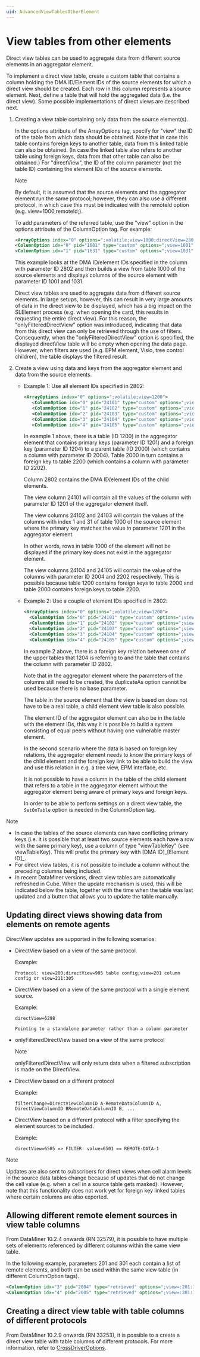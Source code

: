 ```yaml
---
uid: AdvancedViewTablesOtherElement
---
```


# View tables from other elements

Direct view tables can be used to aggregate data from different source elements in an aggregator element.

To implement a direct view table, create a custom table that contains a column holding the DMA ID/Element IDs of the source elements for which a direct view should be created. Each row in this column represents a source element. Next, define a table that will hold the aggregated data (i.e. the direct view). Some possible implementations of direct views are described next.

1. Creating a view table containing only data from the source element(s).

   In the options attribute of the ArrayOptions tag, specify for "view" the ID of the table from which data should be obtained. Note that in case this table contains foreign keys to another table, data from this linked table can also be obtained. (In case the linked table also refers to another table using foreign keys, data from that other table can also be obtained.) For "directView", the ID of the column parameter (not the table ID) containing the element IDs of the source elements.

   > [!NOTE]
   > By default, it is assumed that the source elements and the aggregator element run the same protocol; however, they can also use a different protocol, in which case this must be indicated with the remoteId option (e.g. view=1000,remoteId;).

   To add parameters of the referred table, use the "view" option in the options attribute of the ColumnOption tag. For example:

   ```xml
   <ArrayOptions index="0" options=";volatile;view=1000;directView=2802;onlyFilteredDirectView">
   <ColumnOption idx="0" pid="1601" type="custom" options=";view=1001" />
   <ColumnOption idx="1" pid="1631" type="custom" options=";view=1031" />
   ```

   This example looks at the DMA ID/element IDs specified in the column with parameter ID 2802 and then builds a view from table 1000 of the source elements and displays columns of the source element with parameter ID 1001 and 1031.

   Direct view tables are used to aggregate data from different source elements. In large setups, however, this can result in very large amounts of data in the direct view to be displayed, which has a big impact on the SLElement process (e.g. when opening the card, this results in requesting the entire direct view). For this reason, the "onlyFilteredDirectView" option was introduced, indicating that data from this direct view can only be retrieved through the use of filters. Consequently, when the "onlyFilteredDirectView" option is specified, the displayed directView table will be empty when opening the data page. However, when filters are used (e.g. EPM element, Visio, tree control children), the table displays the filtered result.

1. Create a view using data and keys from the aggregator element and data from the source elements.

   - Example 1: Use all element IDs specified in 2802:

     ```xml
     <ArrayOptions index="0" options=";volatile;view=1200">
        <ColumnOption idx="0" pid="24101" type="custom" options=";view=1201"/>
        <ColumnOption idx="1" pid="24102" type="custom" options=";view=:2802:1000:1"/>
        <ColumnOption idx="2" pid="24103" type="custom" options=";view=:2802:1000:31"/>
        <ColumnOption idx="3" pid="24104" type="custom" options=";view=1204:2004"/>
        <ColumnOption idx="4" pid="24105" type="custom" options=";view=1204:2202"/>
     ```

     In example 1 above, there is a table (ID 1200) in the aggregator element that contains primary keys (parameter ID 1201) and a foreign key (parameter ID 1204) to a parent table (ID 2000) (which contains a column with parameter ID 2004). Table 2000 in turn contains a foreign key to table 2200 (which contains a column with parameter ID 2202).

     Column 2802 contains the DMA ID/element IDs of the child elements.

     The view column 24101 will contain all the values of the column with parameter ID 1201 of the aggregator element itself.

     The view columns 24102 and 24103 will contain the values of the columns with index 1 and 31 of table 1000 of the source element where the primary key matches the value in parameter 1201 in the aggregator element.

     In other words, rows in table 1000 of the element will not be displayed if the primary key does not exist in the aggregator element.

     The view columns 24104 and 24105 will contain the value of the columns with parameter ID 2004 and 2202 respectively. This is possible because table 1200 contains foreign keys to table 2000 and table 2000 contains foreign keys to table 2200.

   - Example 2: Use a couple of element IDs specified in 2802:

     ```xml
     <ArrayOptions index="0" options=";volatile;view=1200">
       <ColumnOption idx="0" pid="24101" type="custom" options=";view=1201"/>
       <ColumnOption idx="1" pid="24102" type="custom" options=";view=:2802:1000:1"/>
       <ColumnOption idx="2" pid="24103" type="custom" options=";view=:2802:1000:31"/>
       <ColumnOption idx="3" pid="24104" type="custom" options=";view=1204:2004"/>
       <ColumnOption idx="4" pid="24105" type="custom" options=";view=1204:2202"/>
     ```

     In example 2 above, there is a foreign key relation between one of the upper tables that 1204 is referring to and the table that contains the column with parameter ID 2802.

     Note that in the aggregator element where the parameters of the columns still need to be created, the duplicateAs option cannot be used because there is no base parameter.

     The table in the source element that the view is based on does not have to be a real table, a child element view table is also possible.

     The element ID of the aggregator element can also be in the table with the element IDs, this way it is possible to build a system consisting of equal peers without having one vulnerable master element.

     In the second scenario where the data is based on foreign key relations, the aggregator element needs to know the primary keys of the child element and the foreign key link to be able to build the view and use this relation in e.g. a tree view, EPM interface, etc.

     It is not possible to have a column in the table of the child element that refers to a table in the aggregator element without the aggregator element being aware of primary keys and foreign keys.

     In order to be able to perform settings on a direct view table, the `SetOnTable` option is needed in the ColumnOption tag.

> [!NOTE]
>
> - In case the tables of the source elements can have conflicting primary keys (i.e. it is possible that at least two source elements each have a row with the same primary key), use a column of type "viewTableKey" (see viewTableKey). This will prefix the primary key with [DMA ID]\_[Element ID]_.
> - For direct view tables, it is not possible to include a column without the preceding columns being included.
> - In recent DataMiner versions, direct view tables are automatically refreshed in Cube.<!-- RN 16999 --> When the update mechanism is used, this will be indicated below the table, together with the time when the table was last updated and a button that allows you to update the table manually.

## Updating direct views showing data from elements on remote agents

DirectView updates are supported in the following scenarios:<!-- RN 27547 -->

- DirectView based on a view of the same protocol.

  Example:

  ```Protocol: view=200;directView=905 table config;view=201 column config or view=211:305```

- DirectView based on a view of the same protocol with a single element source.

  Example:

  ```
  directView=6298

  Pointing to a standalone parameter rather than a column parameter
  ```

- onlyFilteredDirectView based on a view of the same protocol

  > [!NOTE]
  > onlyFilteredDirectView will only return data when a filtered subscription is made on the DirectView.

- DirectView based on a different protocol

  Example:

    ```filterChange=DirectViewColumnID A-RemoteDataColumnID A, DirectViewColumnID BRemoteDataColumnID B, ...```

- DirectView based on a different protocol with a filter specifying the element sources to be included.

  Example:

    ```directView=6505 => FILTER: value=6501 == REMOTE-DATA-1```

> [!NOTE]
> Updates are also sent to subscribers for direct views when cell alarm levels in the source data tables change because of updates that do not change the cell value (e.g. when a cell in a source table gets masked).<!-- RN 27785 --> However, note that this functionality does not work yet for foreign key linked tables where certain columns are also exported.

## Allowing different remote element sources in view table columns

From DataMiner 10.2.4 onwards (RN 32579), it is possible to have multiple sets of elements referenced by different columns within the same view table.

In the following example, parameters 201 and 301 each contain a list of remote elements, and both can be used within the same view table (in different ColumnOption tags).

```xml
<ColumnOption idx="3" pid="2004" type="retrieved" options=";view=:201:1000:3"/>
<ColumnOption idx="4" pid="2005" type="retrieved" options=";view=:301:1000:4"/>
```

## Creating a direct view table with table columns of different protocols

From DataMiner 10.2.9 onwards (RN 33253), it is possible to a create a direct view table with table columns of different protocols. For more information, refer to [CrossDriverOptions](xref:Protocol.Params.Param.CrossDriverOptions).
